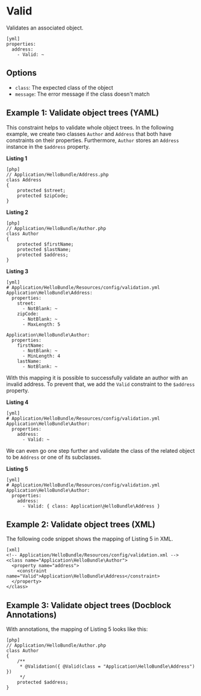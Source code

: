Valid
=====

Validates an associated object.

    [yml]
    properties:
      address:
        - Valid: ~
    
Options
-------

  * `class`: The expected class of the object
  * `message`: The error message if the class doesn't match
  
Example 1: Validate object trees (YAML)
---------------------------------------
        
This constraint helps to validate whole object trees. In the following example,
we create two classes `Author` and `Address` that both have constraints on
their properties. Furthermore, `Author` stores an `Address` instance in the
`$address` property.
    
**Listing 1**

    [php]
    // Application/HelloBundle/Address.php
    class Address
    {
        protected $street;
        protected $zipCode;
    }

**Listing 2**

    [php]
    // Application/HelloBundle/Author.php
    class Author
    {
        protected $firstName;
        protected $lastName;
        protected $address;
    }
    
**Listing 3**

    [yml]
    # Application/HelloBundle/Resources/config/validation.yml
    Application\HelloBundle\Address:
      properties:
        street:
          - NotBlank: ~
        zipCode:
          - NotBlank: ~
          - MaxLength: 5
          
    Application\HelloBundle\Author:
      properties:
        firstName:
          - NotBlank: ~
          - MinLength: 4
        lastName:
          - NotBlank: ~
          
With this mapping it is possible to successfully validate an author with an
invalid address. To prevent that, we add the `Valid` constraint to the 
`$address` property.

**Listing 4**

    [yml]
    # Application/HelloBundle/Resources/config/validation.yml
    Application\HelloBundle\Author:
      properties:
        address:
          - Valid: ~
          
We can even go one step further and validate the class of the related object
to be `Address` or one of its subclasses.

**Listing 5**

    [yml]
    # Application/HelloBundle/Resources/config/validation.yml
    Application\HelloBundle\Author:
      properties:
        address:
          - Valid: { class: Application\ḨelloBundle\Address }
          
Example 2: Validate object trees (XML)
--------------------------------------

The following code snippet shows the mapping of Listing 5 in XML.

    [xml]
    <!-- Application/HelloBundle/Resources/config/validation.xml -->
    <class name="Application\HelloBundle\Author">
      <property name="address">
        <constraint name="Valid">Application\HelloBundle\Address</constraint>
      </property>
    </class>
    
Example 3: Validate object trees (Docblock Annotations)
-------------------------------------------------------

With annotations, the mapping of Listing 5 looks like this:

    [php]
    // Application/HelloBundle/Author.php
    class Author
    {
        /**
         * @Validation({ @Valid(class = "Application\HelloBundle\Address") })
         */
        protected $address;
    }
